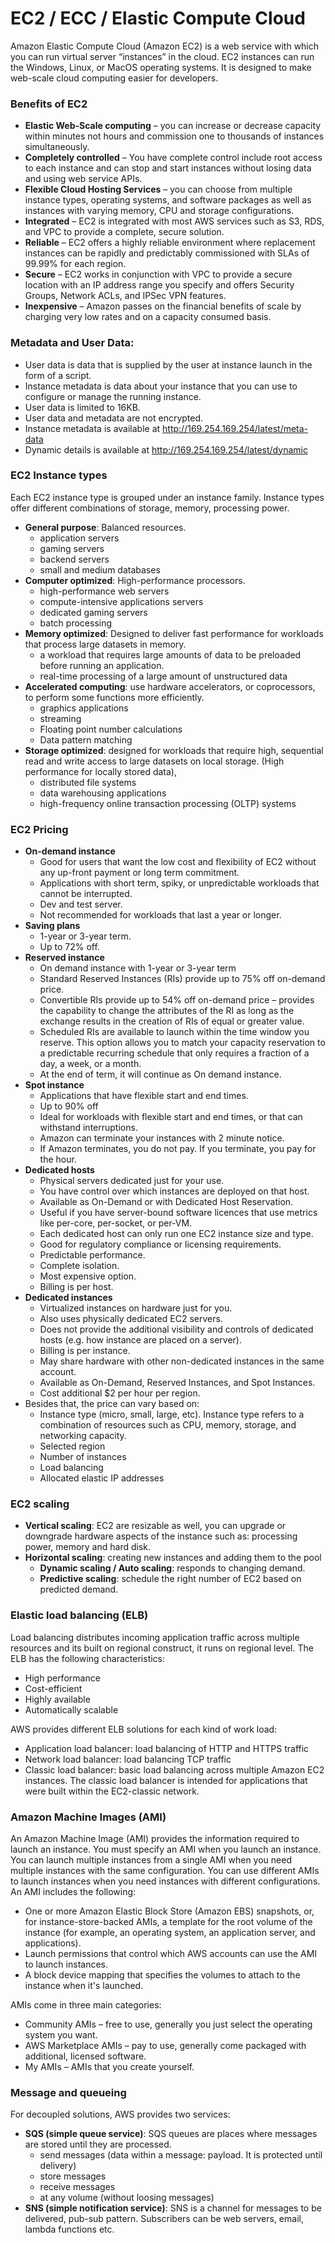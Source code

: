# EC2 / ECC / Elastic Compute Cloud
Amazon Elastic Compute Cloud (Amazon EC2) is a web service with which you can run virtual server “instances” in the cloud. EC2 instances can run the Windows, Linux, or MacOS operating systems. It is designed to make web-scale cloud computing easier for developers.

### Benefits of EC2
  - **Elastic Web-Scale computing** – you can increase or decrease capacity within minutes not hours and commission one to thousands of instances simultaneously.
  - **Completely controlled** – You have complete control include root access to each instance and can stop and start instances without losing data and using web service APIs.
  - **Flexible Cloud Hosting Services** – you can choose from multiple instance types, operating systems, and software packages as well as instances with varying memory, CPU and storage configurations.
  - **Integrated** – EC2 is integrated with most AWS services such as S3, RDS, and VPC to provide a complete, secure solution.
  - **Reliable** – EC2 offers a highly reliable environment where replacement instances can be rapidly and predictably commissioned with SLAs of 99.99% for each region.
  - **Secure** – EC2 works in conjunction with VPC to provide a secure location with an IP address range you specify and offers Security Groups, Network ACLs, and IPSec VPN features.
  - **Inexpensive** – Amazon passes on the financial benefits of scale by charging very low rates and on a capacity consumed basis.

### Metadata and User Data:
  - User data is data that is supplied by the user at instance launch in the form of a script.
  - Instance metadata is data about your instance that you can use to configure or manage the running instance.
  - User data is limited to 16KB.
  - User data and metadata are not encrypted.
  - Instance metadata is available at http://169.254.169.254/latest/meta-data
  - Dynamic details is available at http://169.254.169.254/latest/dynamic

### EC2 Instance types
Each EC2 instance type is grouped under an instance family. Instance types offer different combinations of storage, memory, processing power.
  - **General purpose**: Balanced resources.
    - application servers
    - gaming servers
    - backend servers
    - small and medium databases
  - **Computer optimized**: High-performance processors.
    - high-performance web servers
    - compute-intensive applications servers
    - dedicated gaming servers
    - batch processing
  - **Memory optimized**: Designed to deliver fast performance for workloads that process large datasets in memory.
    - a workload that requires large amounts of data to be preloaded before running an application.
    - real-time processing of a large amount of unstructured data
  - **Accelerated computing**: use hardware accelerators, or coprocessors, to perform some functions more efficiently.
    - graphics applications
    - streaming
    - Floating point number calculations
    - Data pattern matching
  - **Storage optimized**: designed for workloads that require high, sequential read and write access to large datasets on local storage. (High performance for locally stored data),
    - distributed file systems
    - data warehousing applications
    - high-frequency online transaction processing (OLTP) systems

### EC2 Pricing
  - **On-demand instance**
      - Good for users that want the low cost and flexibility of EC2 without any up-front payment or long term commitment.
      - Applications with short term, spiky, or unpredictable workloads that cannot be interrupted.
      - Dev and test server.
      - Not recommended for workloads that last a year or longer.
  - **Saving plans**
      - 1-year or 3-year term.
      - Up to 72% off.
  - **Reserved instance**
      - On demand instance with 1-year or 3-year term
      - Standard Reserved Instances (RIs) provide up to 75% off on-demand price.
      - Convertible RIs provide up to 54% off on-demand price – provides the capability to change the attributes of the RI as long as the exchange results in the creation of RIs of equal or greater value.
      - Scheduled RIs are available to launch within the time window you reserve. This option allows you to match your capacity reservation to a predictable recurring schedule that only requires a fraction of a day, a week, or a month.
      - At the end of term, it will continue as On demand instance.
  - **Spot instance**
      - Applications that have flexible start and end times.
      - Up to 90% off
      - Ideal for workloads with flexible start and end times, or that can withstand interruptions.
      - Amazon can terminate your instances with 2 minute notice.
      - If Amazon terminates, you do not pay. If you terminate, you pay for the hour.
  - **Dedicated hosts**
      - Physical servers dedicated just for your use.
      - You have control over which instances are deployed on that host.
      - Available as On-Demand or with Dedicated Host Reservation.
      - Useful if you have server-bound software licences that use metrics like per-core, per-socket, or per-VM.
      - Each dedicated host can only run one EC2 instance size and type.
      - Good for regulatory compliance or licensing requirements.
      - Predictable performance.
      - Complete isolation.
      - Most expensive option.
      - Billing is per host.
  - **Dedicated instances**
      - Virtualized instances on hardware just for you.
      - Also uses physically dedicated EC2 servers.
      - Does not provide the additional visibility and controls of dedicated hosts (e.g. how instance are placed on a server).
      - Billing is per instance.
      - May share hardware with other non-dedicated instances in the same account.
      - Available as On-Demand, Reserved Instances, and Spot Instances.
      - Cost additional $2 per hour per region.
  - Besides that, the price can vary based on:
      - Instance type (micro, small, large, etc). Instance type refers to a combination of resources such as CPU, memory, storage, and networking capacity.
      - Selected region
      - Number of instances
      - Load balancing
      - Allocated elastic IP addresses

### EC2 scaling
  - **Vertical scaling**: EC2 are resizable as well, you can upgrade or downgrade hardware aspects of the instance such as: processing power, memory and hard disk.
  - **Horizontal scaling**: creating new instances and adding them to the pool
      - **Dynamic scaling / Auto scaling**: responds to changing demand.
      - **Predictive scaling**: schedule the right number of EC2 based on predicted demand.

### Elastic load balancing (ELB)
Load balancing distributes incoming application traffic across multiple resources and its built on regional construct, it runs on regional level. The ELB has the following characteristics:
  - High performance
  - Cost-efficient
  - Highly available
  - Automatically scalable

AWS provides different ELB solutions for each kind of work load:
   - Application load balancer: load balancing of HTTP and HTTPS traffic
   - Network load balancer: load balancing TCP traffic
   - Classic load balancer: basic load balancing across multiple Amazon EC2 instances. The classic load balancer is intended for applications that were built within the EC2-classic network.

### Amazon Machine Images (AMI)
An Amazon Machine Image (AMI) provides the information required to launch an instance. You must specify an AMI when you launch an instance. You can launch multiple instances from a single AMI when you need multiple instances with the same configuration. You can use different AMIs to launch instances when you need instances with different configurations. An AMI includes the following:
  - One or more Amazon Elastic Block Store (Amazon EBS) snapshots, or, for instance-store-backed AMIs, a template for the root volume of the instance (for example, an operating system, an application server, and applications).
  - Launch permissions that control which AWS accounts can use the AMI to launch instances.
  - A block device mapping that specifies the volumes to attach to the instance when it's launched.

AMIs come in three main categories:
  - Community AMIs – free to use, generally you just select the operating system you want.
  - AWS Marketplace AMIs – pay to use, generally come packaged with additional, licensed software.
  - My AMIs – AMIs that you create yourself.

### Message and queueing
For decoupled solutions, AWS provides two services:
  - **SQS (simple queue service)**: SQS queues are places where messages are stored until they are processed.
    - send messages (data within a message: payload. It is protected until delivery)
    - store messages
    - receive messages
    - at any volume (without loosing messages)
  - **SNS (simple notification service)**: SNS is a channel for messages to be delivered, pub-sub pattern. Subscribers can be web servers, email, lambda functions etc.
 


